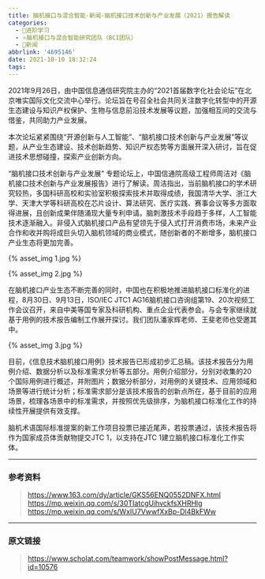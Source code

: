 ```yaml
---
title: 脑机接口与混合智能-新闻-脑机接口技术创新与产业发展（2021）报告解读
categories:
  - 🌙进阶学习
  - ⭐脑机接口与混合智能研究团队（BCI团队）
  - 💫新闻
abbrlink: '4695146'
date: 2021-10-10 18:32:24
tags:
---
```


2021年9月26日，由中国信息通信研究院主办的“2021首届数字化社会论坛”在北京唯实国际文化交流中心举行。论坛旨在号召全社会共同关注数字化转型中的开源生态建设与知识产权保护、生物与信息前沿技术发展等议题，加强相互间的交流与借鉴，共同助力产业发展。

<!--more-->

本次论坛紧紧围绕“开源创新与人工智能”、“脑机接口技术创新与产业发展”等议题，从产业生态建设、技术创新趋势、知识产权态势等方面展开深入研讨，旨在促进技术思想碰撞，探索产业创新方向。

“脑机接口技术创新与产业发展” 专题论坛上，中国信通院高级工程师周洁对《脑机接口技术创新与产业发展报告》进行了解读。周洁指出，当前脑机接口的学术研究较热，多国科研高校和实验室积极探索技术并取得成绩，我国清华大学、浙江大学、天津大学等科研高校在芯片设计、算法研究、医疗实践、赛事会议等多方面取得进展，且创新成果伴随涌现大量专利申请。脑刺激技术手段趋于多样，人工智能技术逐渐融入。非侵入式脑机接口产品有望领先于侵入式打开消费市场，未来产业合作和收并购将成巨头切入脑机领域的商业模式，随创新者的不断增多，脑机接口产业生态将更加完善。

{% asset_img 1.jpg %}

{% asset_img 2.jpg %}

在脑机接口产业生态不断完善的同时，中国也在积极地推进脑机接口标准化的进程，8月30日、9月13日，ISO/IEC JTC1 AG16脑机接口咨询组第19、20次视频工作会议召开，来自中美等国专家及科研机构、重点企业代表参会。与会专家继续就基于用例的技术报告编制工作展开探讨。我们团队潘家辉老师、王斐老师也受邀其中。

{% asset_img 3.jpg %}

目前，《信息技术脑机接口用例》技术报告已形成初步汇总稿。该技术报告分为用例介绍、数据分析以及标准需求分析等五部分。用例介绍部分，分别对收集的20个国际用例进行概述，并附图片；数据分析部分，对用例的关键技术、应用领域和场景等进行统计分析；标准需求部分是该技术报告的创新点所在，基于目前的应用场景，梳理各场景中的标准需求，并按照优先级排序，为脑机接口标准化工作的持续性开展提供有效支撑。

脑机术语国际标准提案的新工作项目投票已接近尾声，若投票通过，该技术报告将作为国家成员体贡献物提交JTC 1，以支持在JTC 1建立脑机接口标准化工作实体。

***

### 参考资料

> <https://www.163.com/dy/article/GKS56ENQ0552DNFX.html>
> <https://mp.weixin.qq.com/s/30TIatcgUihvckfsXHRHlg>
> <https://mp.weixin.qq.com/s/WxIU7VwwfXxBp-Dl4BkFWw>

***

### 原文链接

> <https://www.scholat.com/teamwork/showPostMessage.html?id=10576>
